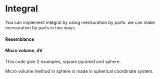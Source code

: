 Integral
=============

You can implement integral by using mensuration by parts.
we can make mensuration by parts in two ways.

#### Resemblance
#### Micro volume, dV


This code give 2 examples, square pyramid and sphere.

Micro volume method in sphere is made in spherical coordinate system.